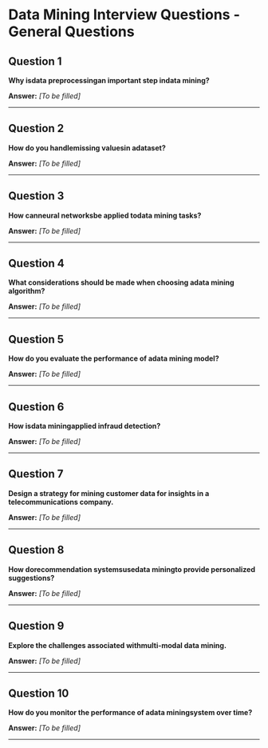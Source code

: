 # Data Mining Interview Questions - General Questions

## Question 1

**Why isdata preprocessingan important step indata mining?**

**Answer:** _[To be filled]_

---

## Question 2

**How do you handlemissing valuesin adataset?**

**Answer:** _[To be filled]_

---

## Question 3

**How canneural networksbe applied todata mining tasks?**

**Answer:** _[To be filled]_

---

## Question 4

**What considerations should be made when choosing adata mining algorithm?**

**Answer:** _[To be filled]_

---

## Question 5

**How do you evaluate the performance of adata mining model?**

**Answer:** _[To be filled]_

---

## Question 6

**How isdata miningapplied infraud detection?**

**Answer:** _[To be filled]_

---

## Question 7

**Design a strategy for mining customer data for insights in a telecommunications company.**

**Answer:** _[To be filled]_

---

## Question 8

**How dorecommendation systemsusedata miningto provide personalized suggestions?**

**Answer:** _[To be filled]_

---

## Question 9

**Explore the challenges associated withmulti-modal data mining.**

**Answer:** _[To be filled]_

---

## Question 10

**How do you monitor the performance of adata miningsystem over time?**

**Answer:** _[To be filled]_

---

